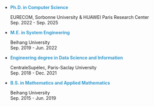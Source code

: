 
<ul>
    <li class="text">
      <label> <span style="color:#3399CC"><strong>Ph.D. in Computer Science</strong> </span> </label>
      <p> EURECOM, Sorbonne University & HUAWEI Paris Research Center<br>Sep. 2022 - Sep. 2025</p>
    </li>
    <li class="text">
      <label><span style="color:#3399CC"><strong>M.E. in System Engineering</strong> </span></label>
      <p> Beihang University<br>Sep. 2019 - Jun. 2022</p>
    </li>
    <li class="text">
      <label> <span style="color:#3399CC"><strong>Engineering degree in Data Science and Information</strong> </span></label>
      <p> CentraleSupélec, Paris-Saclay University<br>Sep. 2018 - Dec. 2021</p>
    </li>
    <li class="text">
      <label> <span style="color:#3399CC"><strong>B.S. in Mathematics and Applied Mathematics</strong> </span></label>
      <p> Beihang University<br>Sep. 2015 - Jun. 2019</p>
    </li>
</ul>

